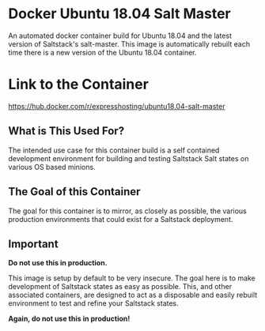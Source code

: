 # Docker Ubuntu 18.04 Salt Master
An automated docker container build for Ubuntu 18.04 and the latest version of Saltstack's salt-master. This image is automatically rebuilt each time there is a new version of the Ubuntu 18.04 container.

# Link to the Container
https://hub.docker.com/r/expresshosting/ubuntu18.04-salt-master

## What is This Used For?
The intended use case for this container build is a self contained development environment for building and testing Saltstack Salt states on various OS based minions.

## The Goal of this Container
The goal for this container is to mirror, as closely as possible, the various production environments that could exist for a Saltstack deployment.

## Important
**Do not use this in production.**

This image is setup by default to be very insecure. The goal here is to make development of Saltstack states as easy as possible. This, and other associated containers, are designed to act as a disposable and easily rebuilt environment to test and refine your Saltstack states.

**Again, do not use this in production!**